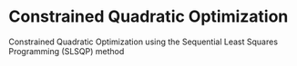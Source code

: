 # Constrained Quadratic Optimization
 Constrained Quadratic Optimization using the Sequential Least Squares Programming (SLSQP) method

